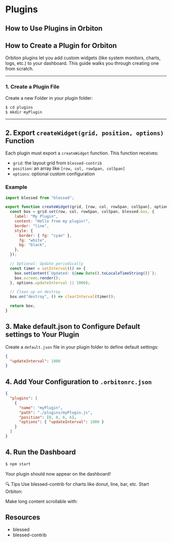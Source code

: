 # Plugins

## How to Use Plugins in Orbiton

## How to Create a Plugin for Orbiton

Orbiton plugins let you add custom widgets (like system monitors, charts, logs, etc.) to your dashboard. This guide walks you through creating one from scratch.

---

### 1. Create a Plugin File

Create a new Folder in your plugin folder:

```bash
$ cd plugins
$ mkdir myPlugin
```

---

## 2. Export `createWidget(grid, position, options)` Function

Each plugin must export a `createWidget` function. This function receives:

- `grid`: the layout grid from `blessed-contrib`
- `position`: an array like `[row, col, rowSpan, colSpan]`
- `options`: optional custom configuration

### Example

```js
import blessed from "blessed";

export function createWidget(grid, [row, col, rowSpan, colSpan], options = {}) {
  const box = grid.set(row, col, rowSpan, colSpan, blessed.box, {
    label: "My Plugin",
    content: "Hello from my plugin!",
    border: "line",
    style: {
      border: { fg: "cyan" },
      fg: "white",
      bg: "black",
    },
  });

  // Optional: Update periodically
  const timer = setInterval(() => {
    box.setContent(`Updated: ${new Date().toLocaleTimeString()}`);
    box.screen.render();
  }, options.updateInterval || 1000);

  // Clean up on destroy
  box.on("destroy", () => clearInterval(timer));

  return box;
}
```

<!-- ## 3. Add the Plugin to Your Config

In orbiton.config.js, register your plugin:

```js
export default {
  plugins: [
    {
      path: "./plugins/myPlugin.js",
      position: [0, 0, 6, 6], // row, col, rowSpan, colSpan
      options: { updateInterval: 1000 },
    },
  ],
};
``` -->

## 3. Make default.json to Configure Default settings to Your Plugin

Create a `default.json` file in your plugin folder to define default settings:

```json
{
  "updateInterval": 1000
}
```

## 4. Add Your Configuration to `.orbitonrc.json`

```json
{
  "plugins": [
    {
      "name": "myPlugin",
      "path": "./plugins/myPlugin.js",
      "position": [0, 0, 6, 6],
      "options": { "updateInterval": 1000 }
    }
  ]
}
```

## 4. Run the Dashboard

```bash
$ npm start
```

Your plugin should now appear on the dashboard!

🔍 Tips
Use blessed-contrib for charts like donut, line, bar, etc.
Start Orbiton:

Make long content scrollable with:

## Resources

- blessed
- blessed-contrib
